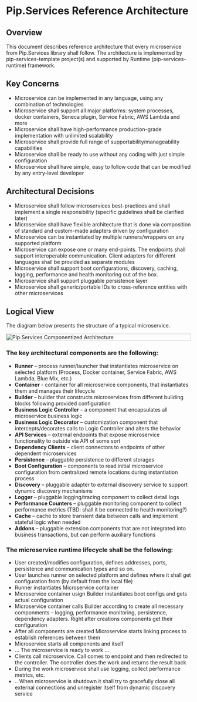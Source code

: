# Pip.Services Reference Architecture

## Overview

This document describes reference architecture that every microservice from Pip.Services library shall follow.
The architecture is implemented by pip-services-template project(s) and supported by Runtime (pip-services-runtime) framework.

## Key Concerns

- Microservice can be implemented in any language, using any combination of technologies
- Microservice shall support all major platforms: system processes, docker containers, Seneca plugin, Service Fabric, AWS Lambda and more
- Microservice shall have high-performance production-grade implementation with unlimited scalability
- Microservice shall provide full range of supportability/manageability capabilities
- Microservice shall be ready to use without any coding with just simple configuration
- Microservice shall have simple, easy to follow code that can be modified by any entry-level developer

## Architectural Decisions

- Microservice shall follow microservices best-practices and shall implement a single responsibility (specific guidelines shall be clarified later)
- Microservice shall have flexible architecture that is done via composition of standard and custom-made adapters driven by configuration
- Microservice can be instantiated by multiple runners/wrappers on any supported platform
- Microservice can expose one or many end-points. The endpoints shall support interoperable communication. Client adapters for different languages shall be provided as separate modules
- Microservice shall support boot configurations, discovery, caching, logging, performance and health monitoring out of the box.
- Microservice shall support pluggable persistence layer
- Microservice shall generic/portable IDs to cross-reference entities with other microservices

## Logical View

The diagram below presents the structure of a typical microservice.

<div style="border: 1px solid #ccc">
  <img src="https://github.com/pip-services/pip-services/blob/master/design/PipServicesArchitecture.png" alt="Pip.Services Componentized Architecture" style="display:block;">
</div>

### The key architectural components are the following:

- **Runner** – process runner/launcher that instantiates microservice on selected platform (Process, Docker container, Service Fabric, AWS Lambda, Blue Mix, etc.)
- **Container** - container for all microservice components, that instantiates them and manages their lifecycle
- **Builder** – builder that constructs microservices from different building blocks following provided configuration
- **Business Logic Controller** – a component that encapsulates all microservice business logic
- **Business Logic Decorator** – customization component that intercepts/decorates calls to Logic Controller and alters the behavior
- **API Services** – external endpoints that expose microservice functionality to outside via API of some sort
- **Dependency Clients** – client connectors to endpoints of other dependent microservices
- **Persistence** – pluggable persistence to different storages
- **Boot Configuration** – components to read initial microservice configuration from centralized remote locations during instantiation process
- **Discovery** – pluggable adapter to external discovery service to support dynamic discovery mechanisms
- **Logger** – pluggable logging/tracing component to collect detail logs
- **Performance Counters** – pluggable monitoring component to collect performance metrics (TBD: shall it be connected to health monitoring?)
- **Cache** – cache to store transient data between calls and implement stateful logic when needed
- **Addons** – pluggable extension components that are not integrated into business transactions, but can perform auxiliary functions 

### The microservice runtime lifecycle shall be the following:

- User created/modifies configuration, defines addresses, ports, persistence and communication types and so on.
- User launches runner on selected platform and defines where it shall get configuration from (by default from the local file)
- Runner instantiates Microservice container
- Microservice container usign Builder instantiates boot configs and gets actual configuration
- Microservice container calls Builder according to create all necessary componments – logging, performance monitoring, persistence, dependency adapters. Right after creations components get their configuration
- After all components are created Microservice starts linking process to establish references between them
- Microservice starts all components and itself
- … The microservice is ready to work …
- Clients call microservice. Call comes to endpoint and then redirected to the controller. The controller does the work and returns the result back
- During the work microservice shall use logging, collect performance metrics, etc.
- .. When microservice is shutdown it shall try to gracefully close all external connections and unregister itself from dynamic discovery service
